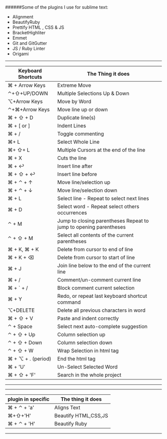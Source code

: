 ######Some of the plugins I use for sublime text:
- Alignment
- BeautifyRuby
- Prettify HTML , CSS & JS
- BracketHighliter
- Emmet
- Git and GitGutter
- JS / Ruby Linter
- Origami



------------------------------------------------------------------
| Keyboard Shortcuts    | The Thing it does
| --------------------- | ----------------------------------------
| ⌘ + Arrow Keys        | Extreme Move
| ⌃+⇧+UP/DOWN          | Multiple Selections Up & Down
| ⌥+Arrow Keys          | Move by Word
| ⌃+⌘+Arrow Keys       | Move line up or down
| ⌘ + ⇧ + D            | Duplicate line(s)
| ⌘ + [ or ]            | Indent Lines
| ⌘ + /                 | Toggle commenting
| ⌘+ L                  | Select Whole Line
| ⌘+ ⇧+ L              | Multiple Cursors at the end of the line
| ⌘ + X                 | Cuts the line
| ⌘ + ↩                | Insert line after
| ⌘ + ⇧ + ↩           | Insert line before
| ⌘ + ⌃ + ↑            | Move line/selection up
| ⌘ + ⌃ + ↓            | Move line/selection down
| ⌘ + L                 | Select line - Repeat to select next lines
| ⌘ + D                 | Select word - Repeat select others occurrences
| ⌃ + M                 | Jump to closing parentheses Repeat to jump to opening parentheses
| ⌃ + ⇧ + M            | Select all contents of the current parentheses
| ⌘ + K, ⌘ + K         | Delete from cursor to end of line
| ⌘ + K + ⌫           | Delete from cursor to start of line
| ⌘ + J                 | Join line below to the end of the current line
| ⌘ + /                 | Comment/un-comment current line
| ⌘ + ` + /            | Block comment current selection
| ⌘ + Y                 | Redo, or repeat last keyboard shortcut command
| ⌥+DELETE              | Delete all previous characters in word
| ⌘ + ⇧ + V            | Paste and indent correctly
| ⌃ + Space             | Select next auto-complete suggestion
| ⌃ + ⇧ + Up           | Column selection up
| ⌃ + ⇧ + Down         | Column selection down
| ⌃ + ⇧ + W            | Wrap Selection in html tag
| ⌘ + ⌥ + . (period)   | End the html tag
| ⌘ + 'U'               | Un-Select Selected Word
| ⌘ + ⇧ + 'F'          | Search in the whole project
--------------------------------------------------------------------------------------------------------

---------------------
|plugin in specific | The thing it does|
--------------------|---------------------------
| ⌘ + ⌃ + 'a'      | Aligns Text
| ⌘+⇧+'H'          | Beautify HTML,CSS,JS
| ⌘ + ⌃ + 'H'      | Beautify Ruby
-------------------------------------------------